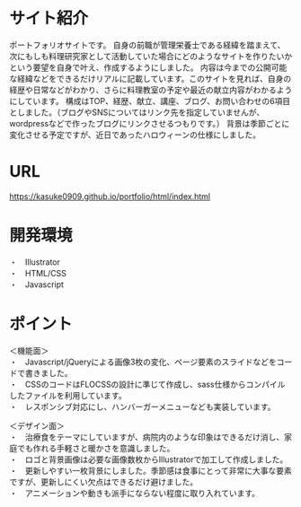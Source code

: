 # サイト紹介
ポートフォリオサイトです。
自身の前職が管理栄養士である経緯を踏まえて、次にもしも料理研究家として活動していた場合にどのようなサイトを作りたいかという要望を自身で叶え、作成するようにしました。
内容は今までの公開可能な経緯などをできるだけリアルに記載しています。このサイトを見れば、自身の経歴や日常などがわかり、さらに料理教室の予定や最近の献立内容がわかるようにしています。
構成はTOP、経歴、献立、講座、ブログ、お問い合わせの6項目としました。（ブログやSNSについてはリンク先を指定していませんが、wordpressなどで作ったブログにリンクさせるつもりです。）
背景は季節ごとに変化させる予定ですが、近日であったハロウィーンの仕様にしました。
# URL
https://kasuke0909.github.io/portfolio/html/index.html
# 開発環境
・　Illustrator<br>
・　HTML/CSS<br>
・　Javascript<br>
# ポイント
＜機能面＞<br>
・　Javascript/jQueryによる画像3枚の変化、ページ要素のスライドなどをコードで書きました。<br>
・　CSSのコードはFLOCSSの設計に準じて作成し、sass仕様からコンパイルしたファイルを利用しています。<br>
・　レスポンシブ対応にし、ハンバーガーメニューなども実装しています。<br>

＜デザイン面＞<br>
・　治療食をテーマにしていますが、病院内のような印象はできるだけ消し、家庭でも作れる手軽さと暖かさを意識しました。<br>
・　ロゴと背景画像は必要な画像数枚からIllustratorで加工して作成しました。<br>
・　更新しやすい一枚背景にしました。季節感は食事にとって非常に大事な要素ですが、更新しにくい欠点はできるだけ避けました。<br>
・　アニメーションや動きも派手にならない程度に取り入れています。
